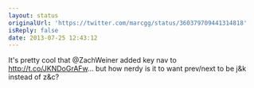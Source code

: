 ```yaml
---
layout: status
originalUrl: 'https://twitter.com/marcgg/status/360379709441314818'
isReply: false
date: 2013-07-25 12:43:12
---
```


It's pretty cool that @ZachWeiner added key nav to http://t.co/JKNDoGrAFw... but how nerdy is it to want prev/next to be j&amp;k instead of z&amp;c?
